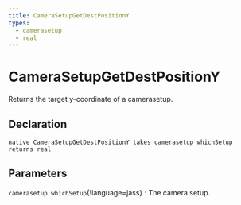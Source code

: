 ```yaml
---
title: CameraSetupGetDestPositionY
types:
  - camerasetup
  - real
---
```


# CameraSetupGetDestPositionY
Returns the target y-coordinate of a camerasetup.

## Declaration

```jass
native CameraSetupGetDestPositionY takes camerasetup whichSetup returns real
```

## Parameters
`camerasetup whichSetup`{!language=jass}
: The camera setup.
